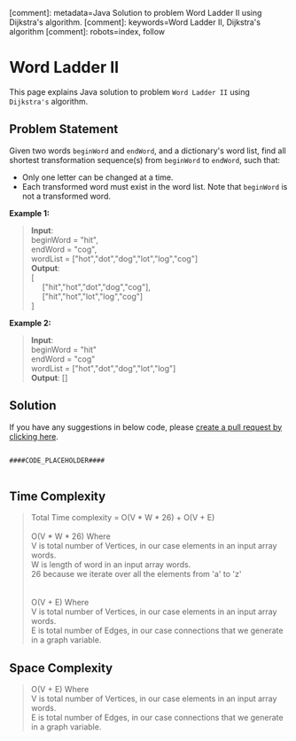 [comment]: metadata=Java Solution to problem Word Ladder II using Dijkstra's algorithm.
[comment]: keywords=Word Ladder II, Dijkstra's algorithm
[comment]: robots=index, follow


<h1>Word Ladder II</h1>
<p>
This page explains Java solution to problem <code class="inline">Word Ladder II</code> using <code class="inline">Dijkstra's</code> algorithm.
</p>


<h2 class="heading">Problem Statement</h2>
<p>
Given two words <code class="inline">beginWord</code> and <code class="inline">endWord</code>, and a dictionary's word list, find all shortest transformation sequence(s) from <code class="inline">beginWord</code> to <code class="inline">endWord</code>, such that:
</p>
<ul>
<li>Only one letter can be changed at a time.</li>
<li>Each transformed word must exist in the word list. Note that <code class="inline">beginWord</code> is not a transformed word.</li>
</ul>


<b>Example 1:</b>
<blockquote>
<p>
<b>Input</b>: <br />
beginWord = "hit",  <br />
endWord = "cog",  <br />
wordList = ["hot","dot","dog","lot","log","cog"]  <br />
<b>Output</b>: <br/>
[<br />
&nbsp;&nbsp;&nbsp;&nbsp;&nbsp;["hit","hot","dot","dog","cog"],<br />
&nbsp;&nbsp;&nbsp;&nbsp;&nbsp;["hit","hot","lot","log","cog"]<br />
]<br />
</p>
</blockquote>

<b>Example 2:</b>
<blockquote>
<p>
<b>Input</b>: <br />
beginWord = "hit" <br />
endWord = "cog" <br />
wordList = ["hot","dot","dog","lot","log"] <br />
<b>Output</b>: []<br />
</p>
</blockquote>


<h2 class="heading">Solution</h2>
If you have any suggestions in below code, please <a href="####LINK_PLACEHOLDER####" target="_blank" rel="noopener noreferrer" class="absolute">create a pull request by clicking here</a>.
<pre>
<code class="language-java">
####CODE_PLACEHOLDER####
</code>
</pre>


<h2 class="heading">Time Complexity</h2>
<blockquote>
<p>
Total Time complexity = O(V * W * 26) + O(V + E)  
<br />
<br />
O(V * W * 26) Where <br /> 
V is total number of Vertices, in our case elements in an input array words. <br /> 
W is length of word in an input array words. <br /> 
26 because we iterate over all the elements from 'a' to 'z' <br /> 
<br /> 
<br /> 
O(V + E) Where <br />
V is total number of Vertices, in our case elements in an input array words. <br /> 
E is total number of Edges, in our case connections that we generate in a graph variable.
</p>
</blockquote>


<h2 class="heading">Space Complexity</h2>
<blockquote>
<p>
O(V + E) Where <br />
V is total number of Vertices, in our case elements in an input array words. <br /> 
E is total number of Edges, in our case connections that we generate in a graph variable.
</p>
</blockquote>